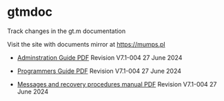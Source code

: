 # gtmdoc
	
Track changes in the gt.m documentation
	
 
	
Visit the site with documents mirror at https://mumps.pl
	
 
	
 
	
* [Adminstration Guide PDF](https://github.com/szydell/gtmdoc/blob/master/books/ao/UNIX_manual/ao_UNIX_screen.pdf) Revision V7.1-004 27 June 2024
	
* [Programmers Guide PDF](https://github.com/szydell/gtmdoc/blob/master/books/pg/UNIX_manual/pg_UNIX_screen.pdf) Revision V7.1-004 27 June 2024
	
* [Messages and recovery procedures manual PDF](https://github.com/szydell/gtmdoc/blob/master/books/mr/manual/mr_screen.pdf) Revision V7.1-004 27 June 2024
